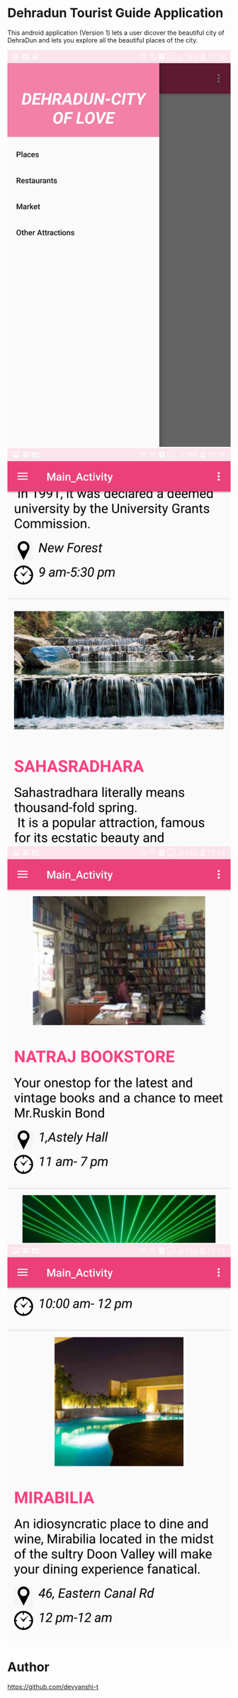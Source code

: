 
#  Dehradun Tourist  Guide Application

This android application (Version 1) lets a user dicover the beautiful city of DehraDun and lets you explore all the beautiful places of the city.


<p align="center">
<img src="./1.jpg"></br>
<img src="./2.jpg">
<img src="./3.jpg">
<img src="./4.jpg">


</p>

# Author
https://github.com/devyanshi-t
